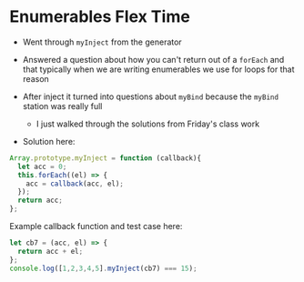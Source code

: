 # Enumerables Flex Time 

* Went through `myInject` from the generator 
* Answered a question about how you can't return out of a `forEach` and that typically when we are writing enumerables we use for loops for that reason 
* After inject it turned into questions about `myBind` because the `myBind` station was really full
  * I just walked through the solutions from Friday's class work 

* Solution here: 

```javascript
Array.prototype.myInject = function (callback){
  let acc = 0;
  this.forEach((el) => {
    acc = callback(acc, el);
  });
  return acc;
};
```

Example callback function and test case here: 

```JavaScript 
let cb7 = (acc, el) => {
  return acc + el;
};
console.log([1,2,3,4,5].myInject(cb7) === 15);
```